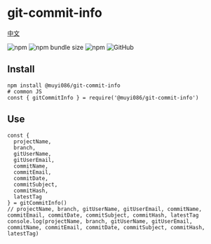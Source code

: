 # git-commit-info

[中文](https://github.com/MuYi086/npm_package/blob/master/git-commit-info/README-CN.md '中文')

![npm](https://img.shields.io/npm/v/@muyi086/git-commit-info) ![npm bundle size](https://img.shields.io/bundlephobia/min/@muyi086/git-commit-info) ![npm](https://img.shields.io/npm/dt/@muyi086/git-commit-info) ![GitHub](https://img.shields.io/github/license/MuYi086/npm_package)

## Install
```SHELL
npm install @muyi086/git-commit-info
# common JS
const { gitCommitInfo } = require('@muyi086/git-commit-info')
```

## Use
```JS
const {
  projectName,
  branch,
  gitUserName,
  gitUserEmail,
  commitName,
  commitEmail,
  commitDate,
  commitSubject,
  commitHash,
  latestTag
} = gitCommitInfo()
// projectName, branch, gitUserName, gitUserEmail, commitName, commitEmail, commitDate, commitSubject, commitHash, latestTag
console.log(projectName, branch, gitUserName, gitUserEmail, commitName, commitEmail, commitDate, commitSubject, commitHash, latestTag)
```
